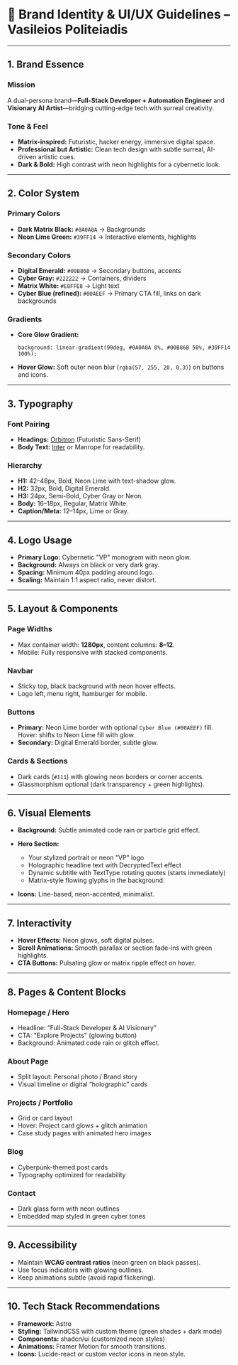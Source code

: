 # **🧠 Brand Identity & UI/UX Guidelines – Vasileios Politeiadis**

---

## **1. Brand Essence**

### **Mission**

A dual-persona brand—**Full-Stack Developer + Automation Engineer** and **Visionary AI Artist**—bridging cutting-edge tech with surreal creativity.

### **Tone & Feel**

- **Matrix-inspired:** Futuristic, hacker energy, immersive digital space.
- **Professional but Artistic:** Clean tech design with subtle surreal, AI-driven artistic cues.
- **Dark & Bold:** High contrast with neon highlights for a cybernetic look.

---

## **2. Color System**

### **Primary Colors**

- **Dark Matrix Black:** `#0A0A0A` → Backgrounds
- **Neon Lime Green:** `#39FF14` → Interactive elements, highlights

### **Secondary Colors**

- **Digital Emerald:** `#00B86B` → Secondary buttons, accents
- **Cyber Gray:** `#222222` → Containers, dividers
- **Matrix White:** `#E8FFE8` → Light text
- **Cyber Blue (refined):** `#00AEEF` → Primary CTA fill, links on dark backgrounds

### **Gradients**

- **Core Glow Gradient:**

  ```
  background: linear-gradient(90deg, #0A0A0A 0%, #00B86B 50%, #39FF14 100%);
  ```

- **Hover Glow:** Soft outer neon blur (`rgba(57, 255, 20, 0.3)`) on buttons and icons.

---

## **3. Typography**

### **Font Pairing**

- **Headings:** [Orbitron](https://fonts.google.com/specimen/Orbitron) (Futuristic Sans-Serif)
- **Body Text:** [Inter](https://fonts.google.com/specimen/Inter) or Manrope for readability.

### **Hierarchy**

- **H1:** 42–48px, Bold, Neon Lime with text-shadow glow.
- **H2:** 32px, Bold, Digital Emerald.
- **H3:** 24px, Semi-Bold, Cyber Gray or Neon.
- **Body:** 16–18px, Regular, Matrix White.
- **Caption/Meta:** 12–14px, Lime or Gray.

---

## **4. Logo Usage**

- **Primary Logo:** Cybernetic "VP" monogram with neon glow.
- **Background:** Always on black or very dark gray.
- **Spacing:** Minimum 40px padding around logo.
- **Scaling:** Maintain 1:1 aspect ratio, never distort.

---

## **5. Layout & Components**

### **Page Widths**

- Max container width: **1280px**, content columns: **8–12**.
- Mobile: Fully responsive with stacked components.

### **Navbar**

- Sticky top, black background with neon hover effects.
- Logo left, menu right, hamburger for mobile.

### **Buttons**

- **Primary:** Neon Lime border with optional `Cyber Blue (#00AEEF)` fill. Hover: shifts to Neon Lime fill with glow.
- **Secondary:** Digital Emerald border, subtle glow.

### **Cards & Sections**

- Dark cards (`#111`) with glowing neon borders or corner accents.
- Glassmorphism optional (dark transparency + green highlights).

---

## **6. Visual Elements**

- **Background:** Subtle animated code rain or particle grid effect.
- **Hero Section:**

  - Your stylized portrait or neon "VP" logo
  - Holographic headline text with DecryptedText effect
  - Dynamic subtitle with TextType rotating quotes (starts immediately)
  - Matrix-style flowing glyphs in the background.

- **Icons:** Line-based, neon-accented, minimalist.

---

## **7. Interactivity**

- **Hover Effects:** Neon glows, soft digital pulses.
- **Scroll Animations:** Smooth parallax or section fade-ins with green highlights.
- **CTA Buttons:** Pulsating glow or matrix ripple effect on hover.

---

## **8. Pages & Content Blocks**

### **Homepage / Hero**

- Headline: “Full-Stack Developer & AI Visionary”
- CTA: "Explore Projects" (glowing button)
- Background: Animated code rain or glitch effect.

### **About Page**

- Split layout: Personal photo / Brand story
- Visual timeline or digital “holographic” cards

### **Projects / Portfolio**

- Grid or card layout
- Hover: Project card glows + glitch animation
- Case study pages with animated hero images

### **Blog**

- Cyberpunk-themed post cards
- Typography optimized for readability

### **Contact**

- Dark glass form with neon outlines
- Embedded map styled in green cyber tones

---

## **9. Accessibility**

- Maintain **WCAG contrast ratios** (neon green on black passes).
- Use focus indicators with glowing outlines.
- Keep animations subtle (avoid rapid flickering).

---

## **10. Tech Stack Recommendations**

- **Framework:** Astro
- **Styling:** TailwindCSS with custom theme (green shades + dark mode)
- **Components:** shadcn/ui (customized neon styles)
- **Animations:** Framer Motion for smooth transitions.
- **Icons:** Lucide-react or custom vector icons in neon style.
